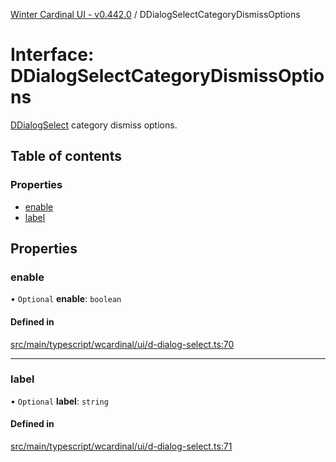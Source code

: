 [Winter Cardinal UI - v0.442.0](../index.md) / DDialogSelectCategoryDismissOptions

# Interface: DDialogSelectCategoryDismissOptions

[DDialogSelect](../classes/DDialogSelect.md) category dismiss options.

## Table of contents

### Properties

- [enable](DDialogSelectCategoryDismissOptions.md#enable)
- [label](DDialogSelectCategoryDismissOptions.md#label)

## Properties

### enable

• `Optional` **enable**: `boolean`

#### Defined in

[src/main/typescript/wcardinal/ui/d-dialog-select.ts:70](https://github.com/winter-cardinal/winter-cardinal-ui/blob/v0.442.0/src/main/typescript/wcardinal/ui/d-dialog-select.ts#L70)

___

### label

• `Optional` **label**: `string`

#### Defined in

[src/main/typescript/wcardinal/ui/d-dialog-select.ts:71](https://github.com/winter-cardinal/winter-cardinal-ui/blob/v0.442.0/src/main/typescript/wcardinal/ui/d-dialog-select.ts#L71)
